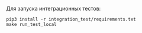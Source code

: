 Для запуска интеграционных тестов:

    pip3 install -r integration_test/requirements.txt
    make run_test_local